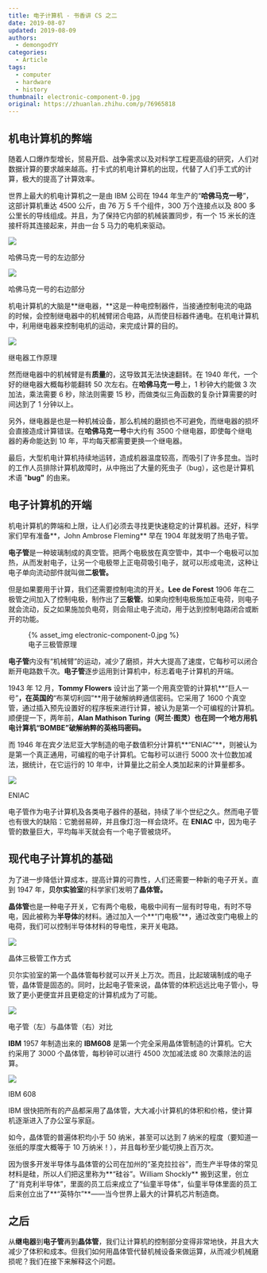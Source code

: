```yaml
---
title: 电子计算机 - 书香讲 CS 之二
date: 2019-08-07
updated: 2019-08-09
authors:
  - demongodYY
categories:
  - Article
tags:
  - computer
  - hardware
  - history
thumbnail: electronic-component-0.jpg
original: https://zhuanlan.zhihu.com/p/76965818
---
```


## 机电计算机的弊端

随着人口爆炸型增长，贸易开启、战争需求以及对科学工程更高级的研究，人们对数据计算的要求越来越高。打卡式的机电计算机的出现，代替了人们手工式的计算，极大的提高了计算效率。

世界上最大的机电计算机之一是由 IBM 公司在 1944 年生产的“**哈佛马克一号**”，这部计算机重达 4500 公斤，由 76 万 5 千个组件，300 万个连接点以及 800 多公里长的导线组成。并且，为了保持它内部的机械装置同步，有一个 15 米长的连接杆将其连接起来，并由一台 5 马力的电机来驱动。

![](https://pic2.zhimg.com/80/v2-0c5bfa385e9892cc5f469439d315b9bd_hd.jpg)

<figcaption>哈佛马克一号的左边部分</figcaption>

<!-- more-->

![](https://pic2.zhimg.com/80/v2-ffbfc95a0ceb99a41b85537de1aefb8d_hd.jpg)

<figcaption>哈佛马克一号的右边部分</figcaption>

机电计算机的大脑是**继电器，**这是一种电控制器件，当接通控制电流的电路的时候，会控制继电器中的机械臂闭合电路，从而使目标器件通电。在机电计算机中，利用继电器来控制电机的运动，来完成计算的目的。

![](https://pic4.zhimg.com/v2-1d4831e6bd0d95f06b116ba7f072a4a3_b.jpg)

<figcaption>继电器工作原理</figcaption>

然而继电器中的机械臂是有**质量**的，这导致其无法快速翻转。在 1940 年代，一个好的继电器大概每秒能翻转 50 次左右。在**哈佛马克一号**上，1 秒钟大约能做 3 次加法，乘法需要 6 秒，除法则需要 15 秒，而做类似三角函数的复杂计算需要的时间达到了 1 分钟以上。

另外，继电器是也是一种机械设备，那么机械的磨损也不可避免，而继电器的损坏会直接造成计算错误。在**哈佛马克一号**中大约有 3500 个继电器，即使每个继电器的寿命能达到 10 年，平均每天都需要更换一个继电器。

最后，大型机电计算机持续地运转，造成机器温度较高，而吸引了许多昆虫。当时的工作人员排除计算机故障时，从中拖出了大量的死虫子（bug），这也是计算机术语 "**bug"** 的由来。

## 电子计算机的开端

机电计算机的弊端和上限，让人们必须去寻找更快速稳定的计算机器。还好，科学家们早有准备**，John Ambrose Fleming** 早在 1904 年就发明了热电子管。

**电子管**是一种玻璃制成的真空管。把两个电极放在真空管中，其中一个电极可以加热，从而发射电子，让另一个电极带上正电荷吸引电子，就可以形成电流，这种让电子单向流动部件就叫做**二极管。**

但是如果要用于计算，我们还需要控制电流的开关。**Lee de Forest** 1906 年在二极管之间加入了控制电极，制作出了**三极管**。如果向控制电极施加正电荷，则电子就会流动，反之如果施加负电荷，则会阻止电子流动，用于达到控制电路闭合或断开的功能。

<figure>
{% asset_img electronic-component-0.jpg %}
    <figcaption>电子三极管原理</figcaption>
</figure>

**电子管**内没有“机械臂”的运动，减少了磨损，并大大提高了速度，它每秒可以闭合断开电路数千次。**电子管**逐步运用到计算机中，标志着电子计算机的开端。

1943 年 12 月，**Tommy Flowers** 设计出了第一个用真空管的计算机**“巨人一号”**，在英国的**“布莱切利园”**用于破解纳粹通信密码。它采用了 1600 个真空管，通过插入预先设置好的程序板来进行计算，被认为是第一个可编程的计算机。顺便提一下，两年前，**Alan Mathison Turing（阿兰·图灵）**也在同一个地方用机电计算机**“BOMBE”**破解纳粹的**英格玛密码。**

而 1946 年在宾夕法尼亚大学制造的电子数值积分计算机**“ENIAC”**，则被认为是第一个真正通用，可编程的电子计算机。它每秒可以进行 5000 次十位数加减法，据统计，在它运行的 10 年中，计算量比之前全人类加起来的计算量都多。

![](https://pic1.zhimg.com/80/v2-6f46d8ff4ecd00a0df4cdaffb3d93040_hd.jpg)

<figcaption>ENIAC</figcaption>

电子管作为电子计算机及各类电子器件的基础，持续了半个世纪之久。然而电子管也有很大的缺陷：它脆弱易碎，并且像灯泡一样会烧坏。在 **ENIAC** 中，因为电子管的数量巨大，平均每半天就会有一个电子管被烧坏。

## 现代电子计算机的基础

为了进一步降低计算成本，提高计算的可靠性，人们还需要一种新的电子开关。直到 1947 年，**贝尔实验室**的科学家们发明了**晶体管。**

**晶体管**也是一种电子开关，它有两个电极，电极中间有一层有时导电，有时不导电，因此被称为**半导体**的材料。通过加入一个**“门电极”**，通过改变门电极上的电荷，我们可以控制半导体材料的导电性，来开关电路。

![](https://pic1.zhimg.com/v2-4b7515cbf939d21b96c079089f160a18_b.jpg)

<figcaption>晶体三极管工作方式</figcaption>

贝尔实验室的第一个晶体管每秒就可以开关上万次。而且，比起玻璃制成的电子管，晶体管是固态的。同时，比起电子管来说，晶体管的体积远远比电子管小，导致了更小更便宜并且更稳定的计算机成为了可能。

![](https://pic4.zhimg.com/80/v2-c09aad1dcf13efd4f76471e09cf368cb_hd.jpg)

<figcaption>电子管（左）与晶体管（右）对比</figcaption>

**IBM** 1957 年制造出来的 **IBM608** 是第一个完全采用晶体管制造的计算机。它大约采用了 3000 个晶体管，每秒钟可以进行 4500 次加减法或 80 次乘除法的运算。

![](https://pic3.zhimg.com/80/v2-a7441766aa9c6f13c75021651998be4e_hd.jpg)

<figcaption>IBM 608</figcaption>

IBM 很快把所有的产品都采用了晶体管，大大减小计算机的体积和价格，使计算机逐渐进入了办公室与家庭。

如今，晶体管的普遍体积均小于 50 纳米，甚至可以达到 7 纳米的程度（要知道一张纸的厚度大概等于 10 万纳米！），并且每秒至少能切换上百万次。

因为很多开发半导体与晶体管的公司在加州的“圣克拉拉谷”，而生产半导体的常见材料是硅，所以人们把这里称为**“硅谷”。William Shockly** 搬到这里，创立了“肖克利半导体”，里面的员工后来成立了“仙童半导体”，仙童半导体里面的员工后来创立出了**“英特尔”**——当今世界上最大的计算机芯片制造商。

## 之后

从**继电器**到**电子管**再到**晶体管**，我们让计算机的控制部分变得非常地快，并且大大减少了体积和成本。但我们如何用晶体管代替机械设备来做运算，从而减少机械磨损呢？我们在接下来解释这个问题。
